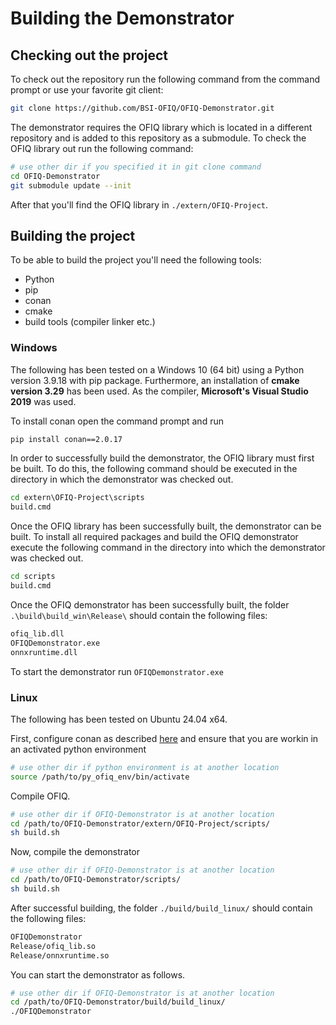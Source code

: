 # Building the Demonstrator

## Checking out the project

To check out the repository run the following command from the command prompt or use your favorite git client:

``` bash
git clone https://github.com/BSI-OFIQ/OFIQ-Demonstrator.git
```

The demonstrator requires the OFIQ library which is located in a different repository and is added to this repository as a submodule. To check the OFIQ library out run the following command:

``` bash
# use other dir if you specified it in git clone command
cd OFIQ-Demonstrator
git submodule update --init
```

After that you'll find the OFIQ library in `./extern/OFIQ-Project`.

## Building the project

To be able to build the project you'll need the following tools:

- Python
- pip
- conan
- cmake
- build tools (compiler linker etc.)

### Windows

The following has been tested on a Windows 10 (64 bit) using a Python version 3.9.18 with pip package. Furthermore, an installation
of **cmake version 3.29** has been used. As the compiler, **Microsoft's Visual Studio 2019** was used.

To install conan open the command prompt and run

``` cmd
pip install conan==2.0.17
```

In order to successfully build the demonstrator, the OFIQ library must first be built. To do this, the following command should be executed in the directory in which the demonstrator was checked out.

``` cmd
cd extern\OFIQ-Project\scripts
build.cmd
```

Once the OFIQ library has been successfully built, the demonstrator can be built. To install all required packages and build the OFIQ demonstrator execute the following command in the directory into which the demonstrator was checked out.

``` cmd
cd scripts
build.cmd
```

Once the OFIQ demonstrator has been successfully built, the folder `.\build\build_win\Release\` should contain the following files:

``` cmd
ofiq_lib.dll
OFIQDemonstrator.exe
onnxruntime.dll
```

To start the demonstrator run `OFIQDemonstrator.exe`

### Linux

The following has been tested on Ubuntu 24.04 x64. 

First, configure conan as described [here](https://github.com/BSI-OFIQ/OFIQ-Project/blob/main/BUILD.md#ubuntu-2404-x86_64) and ensure that you are workin in an activated python environment
 
``` bash
# use other dir if python environment is at another location
source /path/to/py_ofiq_env/bin/activate
```

Compile OFIQ.

``` bash
# use other dir if OFIQ-Demonstrator is at another location
cd /path/to/OFIQ-Demonstrator/extern/OFIQ-Project/scripts/
sh build.sh
```

Now, compile the demonstrator

``` bash
# use other dir if OFIQ-Demonstrator is at another location
cd /path/to/OFIQ-Demonstrator/scripts/
sh build.sh
```

After successful building, the folder `./build/build_linux/` should contain the following files:

``` bash
OFIQDemonstrator
Release/ofiq_lib.so
Release/onnxruntime.so
```

You can start the demonstrator as follows.

``` bash
# use other dir if OFIQ-Demonstrator is at another location
cd /path/to/OFIQ-Demonstrator/build/build_linux/
./OFIQDemonstrator
```